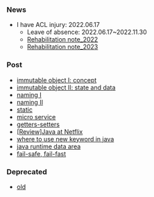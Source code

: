 ### News  
- I have ACL injury: 2022.06.17
    - Leave of absence: 2022.06.17~2022.11.30
    - [Rehabilitation note_2022](https://docs.google.com/document/d/1TR7XZw0wRNqMmsUnf-f2GO2urjwLKBanJM9dJQePw58/edit?usp=sharing)   
    - [Rehabilitation note_2023](https://docs.google.com/document/d/1GDOack_Uf0pv5ZoWO0emTzveGV7XfXYMiMN1nPnGByU/edit?usp=sharing)  

### Post 
- [immutable object I: concept](/post/immutable.md)  
- [immutable object II: state and data](/post/stateAndData.md)  
- [naming I](/post/name.md)
- [naming II](/post/compound-name.md)
- [static](/post/static.md)
- [micro service](/post/micro-service.md)
- [getters-setters](/post/getters-setters.md)
- [[Review]Java at Netflix](/post/javaAtNetflix.md)
- [where to use new keyword in java](/post/dependency-injection.md)
- [java runtime data area](/post/runtime-data-area.md)
- [fail-safe, fail-fast](/post/fail-safe-fail-fast.md)

### Deprecated
- [old](/old/index.md)
